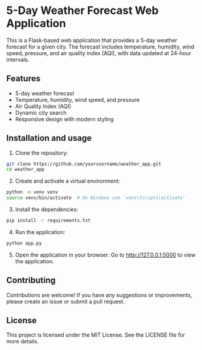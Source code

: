 # 5-Day Weather Forecast Web Application

This is a Flask-based web application that provides a 5-day weather forecast for a given city. The forecast includes temperature, humidity, wind speed, pressure, and air quality index (AQI), with data updated at 24-hour intervals.

## Features

- 5-day weather forecast
- Temperature, humidity, wind speed, and pressure
- Air Quality Index (AQI)
- Dynamic city search
- Responsive design with modern styling

## Installation and usage

1) Clone the repository:
```bash
git clone https://github.com/yourusername/weather_app.git
cd weather_app
```

2) Create and activate a virtual environment:
```bash
python -m venv venv
source venv/bin/activate  # On Windows use `venv\Scripts\activate`
```

3) Install the dependencies:
```bash
pip install -r requirements.txt
```

4) Run the application:
```bash
python app.py
```

5) Open the application in your browser:
Go to http://127.0.0.1:5000 to view the application.

## Contributing
Contributions are welcome! If you have any suggestions or improvements, please create an issue or submit a pull request.

## License
This project is licensed under the MIT License. See the LICENSE file for more details.
